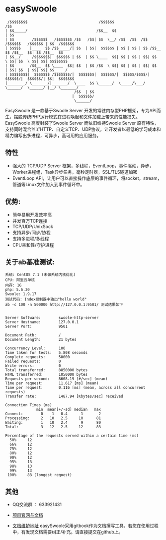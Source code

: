 # easySwoole
```
 /$$$$$$$$                                /$$$$$$                                    /$$          
| $$_____/                               /$$__  $$                                  | $$          
| $$        /$$$$$$   /$$$$$$$ /$$   /$$| $$  \__/ /$$  /$$  /$$  /$$$$$$   /$$$$$$ | $$  /$$$$$$ 
| $$$$$    |____  $$ /$$_____/| $$  | $$|  $$$$$$ | $$ | $$ | $$ /$$__  $$ /$$__  $$| $$ /$$__  $$
| $$__/     /$$$$$$$|  $$$$$$ | $$  | $$ \____  $$| $$ | $$ | $$| $$  \ $$| $$  \ $$| $$| $$$$$$$$
| $$       /$$__  $$ \____  $$| $$  | $$ /$$  \ $$| $$ | $$ | $$| $$  | $$| $$  | $$| $$| $$_____/
| $$$$$$$$|  $$$$$$$ /$$$$$$$/|  $$$$$$$|  $$$$$$/|  $$$$$/$$$$/|  $$$$$$/|  $$$$$$/| $$|  $$$$$$$
|________/ \_______/|_______/  \____  $$ \______/  \_____/\___/  \______/  \______/ |__/ \_______/
                               /$$  | $$                                                          
                              |  $$$$$$/                                                          
                               \______/                                                           
```
EasySwoole 是一款基于Swoole Server 开发的常驻内存型PHP框架，专为API而生，摆脱传统PHP运行模式在进程唤起和文件加载上带来的性能损失。EasySwoole 高度封装了Swoole Server 而依旧维持Swoole Server 原有特性，支持同时混合监听HTTP、自定义TCP、UDP协议，让开发者以最低的学习成本和精力编写出多进程，可异步，高可用的应用服务。 

## 特性

- 强大的 TCP/UDP Server 框架，多线程，EventLoop，事件驱动，异步，Worker进程组，Task异步任务，毫秒定时器，SSL/TLS隧道加密
- EventLoop API，让用户可以直接操作底层的事件循环，将socket，stream，管道等Linux文件加入到事件循环中。

## 优势:

- 简单易用开发效率高
- 并发百万TCP连接
- TCP/UDP/UnixSock
- 支持异步/同步/协程
- 支持多进程/多线程
- CPU亲和性/守护进程

## 关于ab基准测试:
```
系统: CentOS 7.1 (未做系统内核优化)
CPU: 阿里云单核
内存: 1G
php: 5.6.30
Swoole: 1.9.17
测试代码: Index控制器中输出"hello world"
ab -c 100 -n 500000 http://127.0.0.1:9501/ 测试结果如下


Server Software:        swoole-http-server
Server Hostname:        127.0.0.1
Server Port:            9501

Document Path:          /
Document Length:        21 bytes

Concurrency Level:      100
Time taken for tests:   5.808 seconds
Complete requests:      50000
Failed requests:        0
Write errors:           0
Total transferred:      8850000 bytes
HTML transferred:       1050000 bytes
Requests per second:    8608.19 [#/sec] (mean)
Time per request:       11.617 [ms] (mean)
Time per request:       0.116 [ms] (mean, across all concurrent requests)
Transfer rate:          1487.94 [Kbytes/sec] received

Connection Times (ms)
              min  mean[+/-sd] median   max
Connect:        0    1   0.4      1       2
Processing:     2   10   2.5     10      81
Waiting:        1   10   2.4      9      80
Total:          3   12   2.5     12      83

Percentage of the requests served within a certain time (ms)
  50%     12
  66%     12
  75%     12
  80%     12
  90%     12
  95%     13
  98%     13
  99%     13
 100%     83 (longest request)
```
## 其他

- QQ交流群 ： 633921431

- [项目官网与文档](http://www.easyswoole.com/)

- [文档维护地址](https://github.com/kiss291323003/doc-easyswoole) 
    easySwoole采用gitbook作为文档撰写工具，若您在使用过程中，有发现文档需要纠正/补充。请直接提交在github上。
